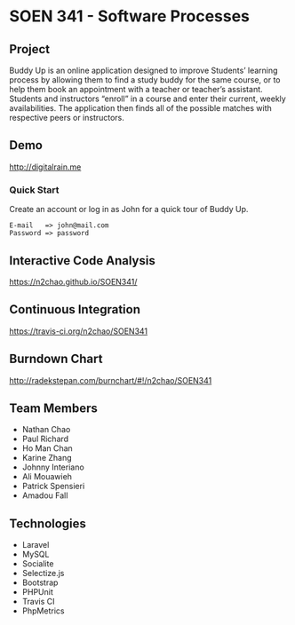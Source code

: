 # SOEN 341 - Software Processes


## Project

Buddy Up is an online application designed to improve Students’ learning process by allowing them to find a study buddy for the same course, or to help them book an appointment with a teacher or teacher’s assistant. Students and instructors “enroll” in a course and enter their current, weekly availabilities. The application then finds all of the possible matches with  respective peers or instructors.

## Demo

http://digitalrain.me

### Quick Start

Create an account or log in as John for a quick tour of Buddy Up.

    E-mail   => john@mail.com
    Password => password
    

## Interactive Code Analysis

https://n2chao.github.io/SOEN341/

## Continuous Integration

https://travis-ci.org/n2chao/SOEN341

## Burndown Chart

http://radekstepan.com/burnchart/#!/n2chao/SOEN341

## Team Members

* Nathan Chao
* Paul Richard
* Ho Man Chan
* Karine Zhang
* Johnny Interiano
* Ali Mouawieh 
* Patrick Spensieri 
* Amadou Fall

## Technologies
* Laravel
* MySQL
* Socialite
* Selectize.js
* Bootstrap
* PHPUnit
* Travis CI
* PhpMetrics
